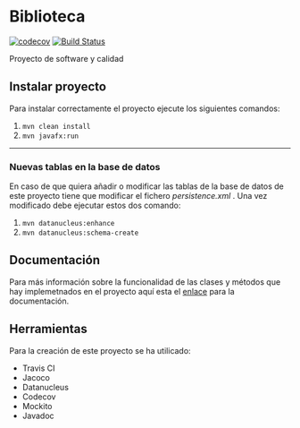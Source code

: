 # Biblioteca
[![codecov](https://codecov.io/gh/acanod/Biblioteca/branch/master/graph/badge.svg)](https://codecov.io/gh/acanod/Biblioteca)
[![Build Status](https://travis-ci.org/acanod/Biblioteca.svg?branch=master)](https://travis-ci.org/acanod/Biblioteca)

Proyecto de software y calidad

## Instalar proyecto

Para instalar correctamente el proyecto  ejecute los siguientes comandos:

1. `mvn clean install`
2. `mvn javafx:run`

***

### Nuevas tablas en la base de datos

En caso de que quiera añadir o modificar las tablas de la base de datos de este proyecto tiene que modificar el fichero _persistence.xml_ . Una vez modificado debe ejecutar estos dos comando:

1. `mvn datanucleus:enhance`
2. `mvn datanucleus:schema-create`

## Documentación

Para más información sobre la funcionalidad de las clases y métodos que hay implemetnados en el proyecto aquí esta el [enlace](https://acanod.github.io/Biblioteca/javadoc/) para la documentación.

## Herramientas
Para la creación de este proyecto se ha utilicado:
- Travis CI
- Jacoco
- Datanucleus
- Codecov
- Mockito
- Javadoc
